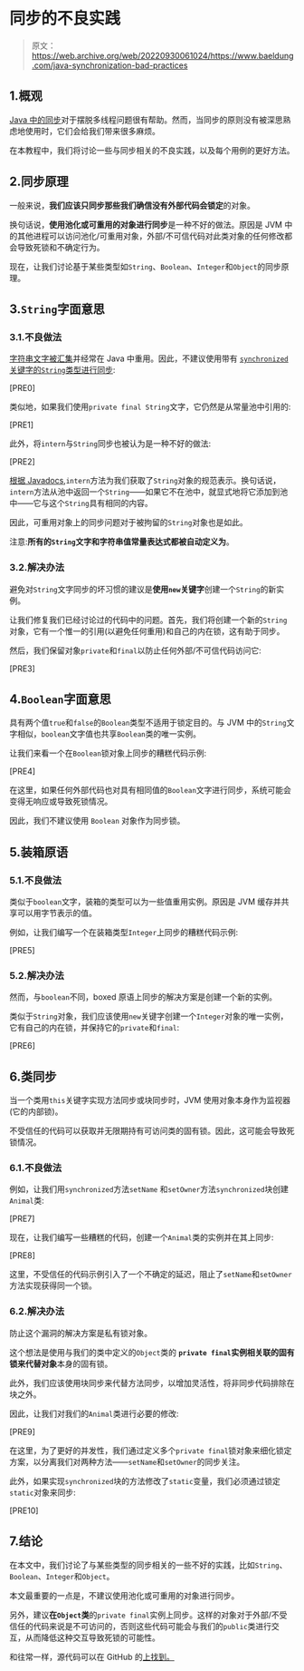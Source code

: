 # 同步的不良实践

> 原文：<https://web.archive.org/web/20220930061024/https://www.baeldung.com/java-synchronization-bad-practices>

## 1.概观

[Java 中的同步](/web/20221108113415/https://www.baeldung.com/java-synchronized#why-synchronization)对于摆脱多线程问题很有帮助。然而，当同步的原则没有被深思熟虑地使用时，它们会给我们带来很多麻烦。

在本教程中，我们将讨论一些与同步相关的不良实践，以及每个用例的更好方法。

## 2.同步原理

一般来说，**我们应该只同步那些我们确信没有外部代码会锁定**的对象。

换句话说，**使用池化或可重用的对象进行同步**是一种不好的做法。原因是 JVM 中的其他进程可以访问池化/可重用对象，外部/不可信代码对此类对象的任何修改都会导致死锁和不确定行为。

现在，让我们讨论基于某些类型如`String`、`Boolean`、`Integer`和`Object`的同步原理。

## 3.`String`字面意思

### 3.1.不良做法

[字符串文字被汇集](/web/20221108113415/https://www.baeldung.com/java-string-pool)并经常在 Java 中重用。因此，不建议使用带有 [`synchronized`关键字的`String`类型进行同步](/web/20221108113415/https://www.baeldung.com/java-synchronized#the-synchronized-keyword):

[PRE0]

类似地，如果我们使用`private final String`文字，它仍然是从常量池中引用的:

[PRE1]

此外，将`intern`与`String`同步也被认为是一种不好的做法:

[PRE2]

[根据 Javadocs](https://web.archive.org/web/20221108113415/https://docs.oracle.com/en/java/javase/11/docs/api/java.base/java/lang/String.html#intern()),`intern`方法为我们获取了`String`对象的规范表示。换句话说，`intern`方法从池中返回一个`String`——如果它不在池中，就显式地将它添加到池中——它与这个`String`具有相同的内容。

因此，可重用对象上的同步问题对于被拘留的`String`对象也是如此。

注意:**所有的`String`文字和字符串值常量表达式都被自动定义为**。

### 3.2.解决办法

避免对`String`文字同步的坏习惯的建议是**使用`new`关键字**创建一个`String`的新实例。

让我们修复我们已经讨论过的代码中的问题。首先，我们将创建一个新的`String`对象，它有一个惟一的引用(以避免任何重用)和自己的内在锁，这有助于同步。

然后，我们保留对象`private`和`final`以防止任何外部/不可信代码访问它:

[PRE3]

## 4.`Boolean`字面意思

具有两个值`true`和`false`的`Boolean`类型不适用于锁定目的。与 JVM 中的`String`文字相似，`boolean`文字值也共享`Boolean`类的唯一实例。

让我们来看一个在`Boolean`锁对象上同步的糟糕代码示例:

[PRE4]

在这里，如果任何外部代码也对具有相同值的`Boolean`文字进行同步，系统可能会变得无响应或导致死锁情况。

因此，我们不建议使用 `Boolean` 对象作为同步锁。

## 5.装箱原语

### 5.1.不良做法

类似于`boolean`文字，装箱的类型可以为一些值重用实例。原因是 JVM 缓存并共享可以用字节表示的值。

例如，让我们编写一个在装箱类型`Integer`上同步的糟糕代码示例:

[PRE5]

### 5.2.解决办法

然而，与`boolean`不同，boxed 原语上同步的解决方案是创建一个新的实例。

类似于`String`对象，我们应该使用`new`关键字创建一个`Integer`对象的唯一实例，它有自己的内在锁，并保持它的`private`和`final`:

[PRE6]

## 6.类同步

当一个类用`this`关键字实现方法同步或块同步时，JVM 使用对象本身作为监视器(它的内部锁)。

不受信任的代码可以获取并无限期持有可访问类的固有锁。因此，这可能会导致死锁情况。

### 6.1.不良做法

例如，让我们用`synchronized`方法`setName` 和`setOwner`方法`synchronized`块创建`Animal`类:

[PRE7]

现在，让我们编写一些糟糕的代码，创建一个`Animal`类的实例并在其上同步:

[PRE8]

这里，不受信任的代码示例引入了一个不确定的延迟，阻止了`setName`和`setOwner`方法实现获得同一个锁。

### 6.2.解决办法

防止这个漏洞的解决方案是私有锁对象。

这个想法是使用与我们的类中定义的`Object`类的 **`private final`实例相关联的固有锁来代替对象**本身的固有锁。

此外，我们应该使用块同步来代替方法同步，以增加灵活性，将非同步代码排除在块之外。

因此，让我们对我们的`Animal`类进行必要的修改:

[PRE9]

在这里，为了更好的并发性，我们通过定义多个`private final`锁对象来细化锁定方案，以分离我们对两种方法——`setName`和`setOwner`的同步关注。

此外，如果实现`synchronized`块的方法修改了`static`变量，我们必须通过锁定`static`对象来同步:

[PRE10]

## 7.结论

在本文中，我们讨论了与某些类型的同步相关的一些不好的实践，比如`String`、`Boolean`、`Integer`和`Object`。

本文最重要的一点是，不建议使用池化或可重用的对象进行同步。

另外，建议**在`Object`类**的`private final`实例上同步。这样的对象对于外部/不受信任的代码来说是不可访问的，否则这些代码可能会与我们的`public`类进行交互，从而降低这种交互导致死锁的可能性。

和往常一样，源代码可以在 GitHub 的[上找到。](https://web.archive.org/web/20221108113415/https://github.com/eugenp/tutorials/tree/master/core-java-modules/core-java-concurrency-advanced-4)